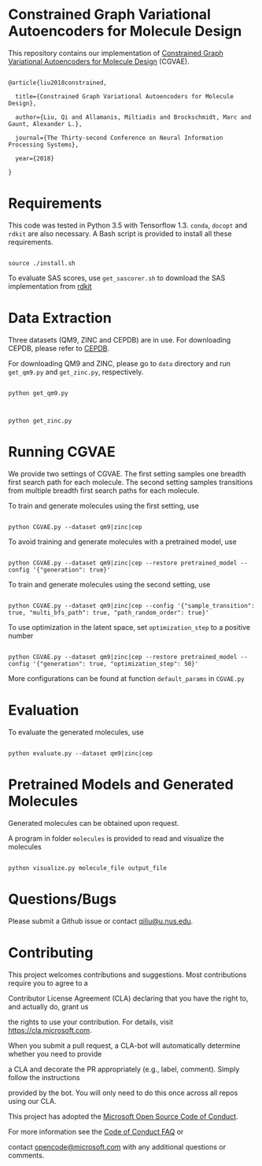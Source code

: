 # Constrained Graph Variational Autoencoders for Molecule Design

This repository contains our implementation of [Constrained Graph Variational Autoencoders for Molecule Design](https://arxiv.org/abs/1805.09076) (CGVAE). 

```
@article{liu2018constrained,
  title={Constrained Graph Variational Autoencoders for Molecule Design},
  author={Liu, Qi and Allamanis, Miltiadis and Brockschmidt, Marc and Gaunt, Alexander L.},
  journal={The Thirty-second Conference on Neural Information Processing Systems},
  year={2018}
}
```

# Requirements

This code was tested in Python 3.5 with Tensorflow 1.3. `conda`, `docopt` and `rdkit` are also necessary. A Bash script is provided to install all these requirements.

```
source ./install.sh
```

To evaluate SAS scores, use `get_sascorer.sh` to download the SAS implementation from [rdkit](https://github.com/rdkit/rdkit/tree/master/Contrib/SA_Score)

# Data Extraction

Three datasets (QM9, ZINC and CEPDB) are in use. For downloading CEPDB, please refer to [CEPDB](http://cleanenergy.molecularspace.org/).

For downloading QM9 and ZINC, please go to `data` directory and run `get_qm9.py` and `get_zinc.py`, respectively.

```
python get_qm9.py

python get_zinc.py
```

# Running CGVAE

We provide two settings of CGVAE. The first setting samples one breadth first search path for each molecule. The second setting samples transitions from multiple breadth first search paths for each molecule. 

To train and generate molecules using the first setting, use

```
python CGVAE.py --dataset qm9|zinc|cep
```

To avoid training and generate molecules with a pretrained model, use

```
python CGVAE.py --dataset qm9|zinc|cep --restore pretrained_model --config '{"generation": true}'
```

To train and generate molecules using the second setting, use

```
python CGVAE.py --dataset qm9|zinc|cep --config '{"sample_transition": true, "multi_bfs_path": true, "path_random_order": true}'
```

To use optimization in the latent space, set `optimization_step` to a positive number

```
python CGVAE.py --dataset qm9|zinc|cep --restore pretrained_model --config '{"generation": true, "optimization_step": 50}'
```

More configurations can be found at function `default_params` in `CGVAE.py`

# Evaluation

To evaluate the generated molecules, use

```
python evaluate.py --dataset qm9|zinc|cep
```

# Pretrained Models and Generated Molecules
<!--
We provide pretrained models and generated molecules for both settings. The following files are pretrained models

```
pretrained/qm9_setting1
pretrained/qm9_setting2
pretrained/zinc_setting1
pretrained/zinc_setting2
pretrained/cep_setting1
pretrained/cep_setting2
```

The following files are generated molecules

```
molecules/generated_smiles_qm9_setting1
molecules/generated_smiles_qm9_setting2
molecules/generated_smiles_zinc_setting1
molecules/generated_smiles_zinc_setting2
molecules/generated_smiles_cep_setting1
molecules/generated_smiles_cep_setting2
```
-->

Generated molecules can be obtained upon request.

A program in folder `molecules` is provided to read and visualize the molecules

```
python visualize.py molecule_file output_file
```

# Questions/Bugs

Please submit a Github issue or contact [qiliu@u.nus.edu](mailto:qiliu@u.nus.edu).

# Contributing

This project welcomes contributions and suggestions.  Most contributions require you to agree to a
Contributor License Agreement (CLA) declaring that you have the right to, and actually do, grant us
the rights to use your contribution. For details, visit https://cla.microsoft.com.

When you submit a pull request, a CLA-bot will automatically determine whether you need to provide
a CLA and decorate the PR appropriately (e.g., label, comment). Simply follow the instructions
provided by the bot. You will only need to do this once across all repos using our CLA.

This project has adopted the [Microsoft Open Source Code of Conduct](https://opensource.microsoft.com/codeofconduct/).
For more information see the [Code of Conduct FAQ](https://opensource.microsoft.com/codeofconduct/faq/) or
contact [opencode@microsoft.com](mailto:opencode@microsoft.com) with any additional questions or comments.
